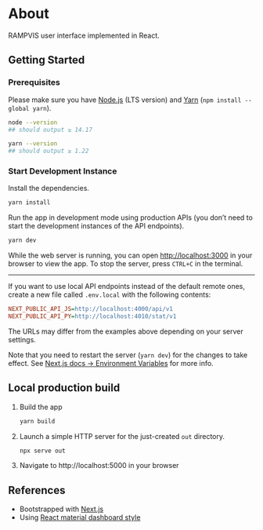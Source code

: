 # About

RAMPVIS user interface implemented in React.

## Getting Started

### Prerequisites

Please make sure you have [Node.js](https://nodejs.org) (LTS version) and [Yarn](https://www.npmjs.com/package/yarn) (`npm install --global yarn`).

```sh
node --version
## should output ≥ 14.17

yarn --version
## should output ≥ 1.22
```

### Start Development Instance

Install the dependencies.

```sh
yarn install
```

Run the app in development mode using production APIs (you don’t need to start the development instances of the API endpoints).

```sh
yarn dev
```

While the web server is running, you can open [http://localhost:3000](http://localhost:3000) in your browser to view the app.
To stop the server, press `CTRL+C` in the terminal.

---

If you want to use local API endpoints instead of the default remote ones, create a new file called `.env.local` with the following contents:

```ini
NEXT_PUBLIC_API_JS=http://localhost:4000/api/v1
NEXT_PUBLIC_API_PY=http://localhost:4010/stat/v1
```

The URLs may differ from the examples above depending on your server settings.

Note that you need to restart the server (`yarn dev`) for the changes to take effect.
See [Next.js docs → Environment Variables](https://nextjs.org/docs/basic-features/environment-variables) for more info.

## Local production build

1.  Build the app

    ```sh
    yarn build
    ```

1.  Launch a simple HTTP server for the just-created `out` directory.

    ```sh
    npx serve out
    ```

1.  Navigate to http://localhost:5000 in your browser

## References

- Bootstrapped with [Next.js](https://github.com/vercel/next.js)
- Using [React material dashboard style](https://material-ui.com)
